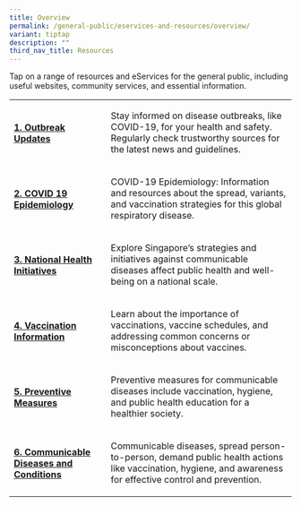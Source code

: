 ```yaml
---
title: Overview
permalink: /general-public/eservices-and-resources/overview/
variant: tiptap
description: ""
third_nav_title: Resources
---
```

<p>Tap on a range of resources and eServices for the general public, including useful websites, community services, and essential information.</p><p></p><table><tbody><tr><td rowspan="1" colspan="1"><h4><a href="" rel="noopener noreferrer nofollow" target="_blank">1. Outbreak Updates</a></h4></td><td rowspan="1" colspan="1"><p>Stay informed on disease outbreaks, like COVID-19, for your health and safety. Regularly check trustworthy sources for the latest news and guidelines.</p></td></tr><tr><td rowspan="1" colspan="1"><h4><a href="" rel="noopener noreferrer nofollow" target="_blank">2. COVID 19 Epidemiology</a></h4></td><td rowspan="1" colspan="1"><p>COVID-19 Epidemiology: Information and resources about the spread, variants, and vaccination strategies for this global respiratory disease.</p></td></tr><tr><td rowspan="1" colspan="1"><h4><a href="" rel="noopener noreferrer nofollow" target="_blank">3. National Health Initiatives</a></h4></td><td rowspan="1" colspan="1"><p>Explore Singapore’s strategies and initiatives against communicable diseases affect public health and well-being on a national scale.</p></td></tr><tr><td rowspan="1" colspan="1"><h4><a href="" rel="noopener noreferrer nofollow" target="_blank">4. Vaccination Information</a></h4></td><td rowspan="1" colspan="1"><p>Learn about the importance of vaccinations, vaccine schedules, and addressing common concerns or misconceptions about vaccines.</p></td></tr><tr><td rowspan="1" colspan="1"><h4><a href="" rel="noopener noreferrer nofollow" target="_blank">5. Preventive Measures</a></h4></td><td rowspan="1" colspan="1"><p>Preventive measures for communicable diseases include vaccination, hygiene, and public health education for a healthier society.</p></td></tr><tr><td rowspan="1" colspan="1"><h4><a href="" rel="noopener noreferrer nofollow" target="_blank">6. Communicable Diseases and Conditions</a></h4></td><td rowspan="1" colspan="1"><p>Communicable diseases, spread person-to-person, demand public health actions like vaccination, hygiene, and awareness for effective control and prevention.</p></td></tr></tbody></table>